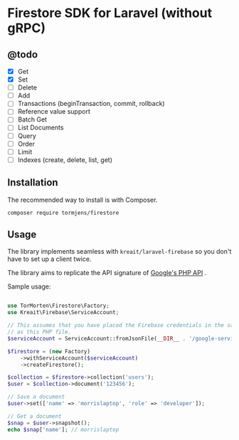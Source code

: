 # Firestore SDK for Laravel (without gRPC)

## @todo

- [x] Get
- [x] Set
- [ ] Delete
- [ ] Add
- [ ] Transactions (beginTransaction, commit, rollback)
- [ ] Reference value support
- [ ] Batch Get
- [ ] List Documents
- [ ] Query
- [ ] Order
- [ ] Limit
- [ ] Indexes (create, delete, list, get)

## Installation

The recommended way to install is with Composer.

    composer require tormjens/firestore

## Usage

The library implements seamless with `kreait/laravel-firebase` so you don't have to set up a client twice.

The library aims to replicate the API signature
of [Google's PHP API](https://googlecloudplatform.github.io/google-cloud-php/#/docs/cloud-firestore/v0.11.0/firestore/readme)
.

Sample usage:

```php

use TorMorten\Firestore\Factory;
use Kreait\Firebase\ServiceAccount;

// This assumes that you have placed the Firebase credentials in the same directory
// as this PHP file.
$serviceAccount = ServiceAccount::fromJsonFile(__DIR__ . '/google-service-account.json');

$firestore = (new Factory)
    ->withServiceAccount($serviceAccount)
    ->createFirestore();

$collection = $firestore->collection('users');
$user = $collection->document('123456');

// Save a document
$user->set(['name' => 'morrislaptop', 'role' => 'developer']);

// Get a document
$snap = $user->snapshot();
echo $snap['name']; // morrislaptop

```
